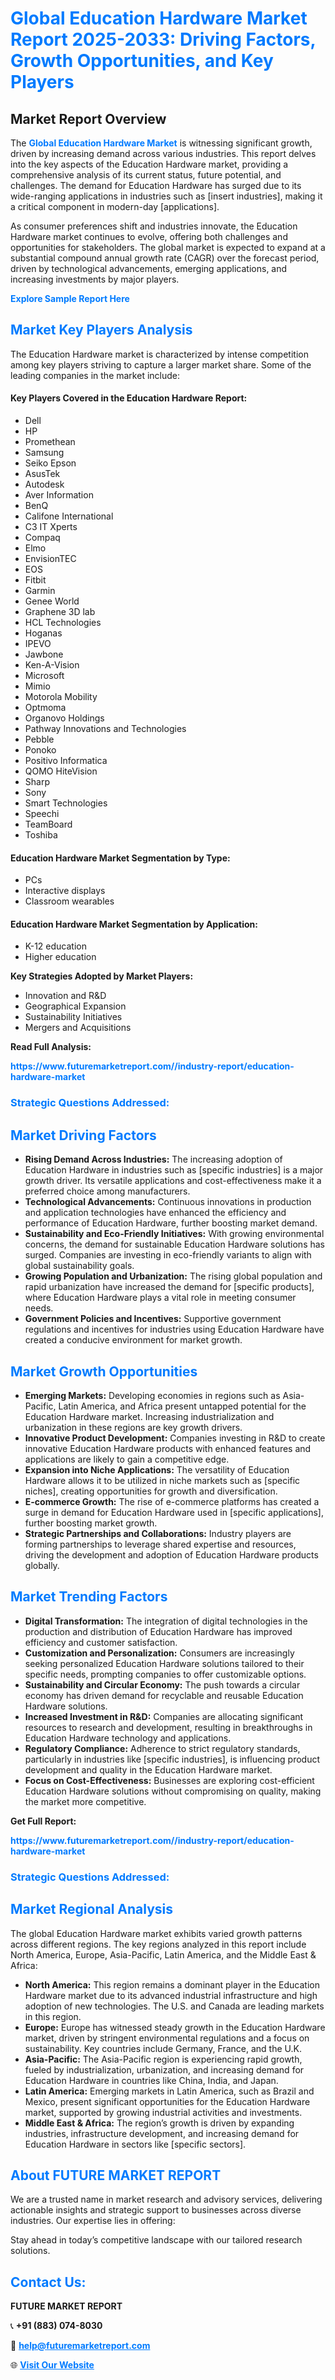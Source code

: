 <h1 style="color: #007BFF;">Global Education Hardware Market Report 2025-2033: Driving Factors, Growth Opportunities, and Key Players</h1>

<section id="overview">
<h2>Market Report Overview</h2>
<p>The <a href="https://www.futuremarketreport.com//industry-report/education-hardware-market" style="color: #007BFF; text-decoration: none;"><strong>Global Education Hardware Market</strong></a> is witnessing significant growth, driven by increasing demand across various industries. This report delves into the key aspects of the Education Hardware market, providing a comprehensive analysis of its current status, future potential, and challenges. The demand for Education Hardware has surged due to its wide-ranging applications in industries such as [insert industries], making it a critical component in modern-day [applications].</p>
<p>As consumer preferences shift and industries innovate, the Education Hardware market continues to evolve, offering both challenges and opportunities for stakeholders. The global market is expected to expand at a substantial compound annual growth rate (CAGR) over the forecast period, driven by technological advancements, emerging applications, and increasing investments by major players.</p>
</section>

<section id="overview">
<p><a href="https://www.futuremarketreport.com//request-sample/reportId=56880" style="color: #007BFF; text-decoration: none;"><strong>Explore Sample Report Here</strong></a></p>
</section>

<section id="key-players">
<h2 style="color: #007BFF;">Market Key Players Analysis</h2>
<p>The Education Hardware market is characterized by intense competition among key players striving to capture a larger market share. Some of the leading companies in the market include:</p>
<h4>Key Players Covered in the Education Hardware Report:</h4>
<ul><li>Dell</li><li>HP</li><li>Promethean</li><li>Samsung</li><li>Seiko Epson</li><li>AsusTek</li><li>Autodesk</li><li>Aver Information</li><li>BenQ</li><li>Califone International</li><li>C3 IT Xperts</li><li>Compaq</li><li>Elmo</li><li>EnvisionTEC</li><li>EOS</li><li>Fitbit</li><li>Garmin</li><li>Genee World</li><li>Graphene 3D lab</li><li>HCL Technologies</li><li>Hoganas</li><li>IPEVO</li><li>Jawbone</li><li>Ken-A-Vision</li><li>Microsoft</li><li>Mimio</li><li>Motorola Mobility</li><li>Optmoma</li><li>Organovo Holdings</li><li>Pathway Innovations and Technologies</li><li>Pebble</li><li>Ponoko</li><li>Positivo Informatica</li><li>QOMO HiteVision</li><li>Sharp</li><li>Sony</li><li>Smart Technologies</li><li>Speechi</li><li>TeamBoard</li><li>Toshiba</li></ul>
<h4>Education Hardware Market Segmentation by Type:</h4>
<ul><li>PCs</li><li>Interactive displays</li><li>Classroom wearables</li></ul>

<h4>Education Hardware Market Segmentation by Application:</h4>
<ul><li>K-12 education</li><li>Higher education</li></ul>
<p><strong>Key Strategies Adopted by Market Players:</strong></p>
<ul>
<li>Innovation and R&D</li>
<li>Geographical Expansion</li>
<li>Sustainability Initiatives</li>
<li>Mergers and Acquisitions</li>
</ul>
</section>

<section>
<p><strong>Read Full Analysis: </strong></p><a href="https://www.futuremarketreport.com//industry-report/education-hardware-market" style="color: #007BFF; text-decoration: none;"><strong>https://www.futuremarketreport.com//industry-report/education-hardware-market</strong></a>
<h3 style="color: #007BFF;">Strategic Questions Addressed:</h3>
</section>

<section id="driving-factors">
<h2 style="color: #007BFF;">Market Driving Factors</h2>
<ul>
<li><strong>Rising Demand Across Industries:</strong> The increasing adoption of Education Hardware in industries such as [specific industries] is a major growth driver. Its versatile applications and cost-effectiveness make it a preferred choice among manufacturers.</li>
<li><strong>Technological Advancements:</strong> Continuous innovations in production and application technologies have enhanced the efficiency and performance of Education Hardware, further boosting market demand.</li>
<li><strong>Sustainability and Eco-Friendly Initiatives:</strong> With growing environmental concerns, the demand for sustainable Education Hardware solutions has surged. Companies are investing in eco-friendly variants to align with global sustainability goals.</li>
<li><strong>Growing Population and Urbanization:</strong> The rising global population and rapid urbanization have increased the demand for [specific products], where Education Hardware plays a vital role in meeting consumer needs.</li>
<li><strong>Government Policies and Incentives:</strong> Supportive government regulations and incentives for industries using Education Hardware have created a conducive environment for market growth.</li>
</ul>
</section>

<section id="growth-opportunities">
<h2 style="color: #007BFF;">Market Growth Opportunities</h2>
<ul>
<li><strong>Emerging Markets:</strong> Developing economies in regions such as Asia-Pacific, Latin America, and Africa present untapped potential for the Education Hardware market. Increasing industrialization and urbanization in these regions are key growth drivers.</li>
<li><strong>Innovative Product Development:</strong> Companies investing in R&D to create innovative Education Hardware products with enhanced features and applications are likely to gain a competitive edge.</li>
<li><strong>Expansion into Niche Applications:</strong> The versatility of Education Hardware allows it to be utilized in niche markets such as [specific niches], creating opportunities for growth and diversification.</li>
<li><strong>E-commerce Growth:</strong> The rise of e-commerce platforms has created a surge in demand for Education Hardware used in [specific applications], further boosting market growth.</li>
<li><strong>Strategic Partnerships and Collaborations:</strong> Industry players are forming partnerships to leverage shared expertise and resources, driving the development and adoption of Education Hardware products globally.</li>
</ul>
</section>

<section id="trending-factors">
<h2 style="color: #007BFF;">Market Trending Factors</h2>
<ul>
<li><strong>Digital Transformation:</strong> The integration of digital technologies in the production and distribution of Education Hardware has improved efficiency and customer satisfaction.</li>
<li><strong>Customization and Personalization:</strong> Consumers are increasingly seeking personalized Education Hardware solutions tailored to their specific needs, prompting companies to offer customizable options.</li>
<li><strong>Sustainability and Circular Economy:</strong> The push towards a circular economy has driven demand for recyclable and reusable Education Hardware solutions.</li>
<li><strong>Increased Investment in R&D:</strong> Companies are allocating significant resources to research and development, resulting in breakthroughs in Education Hardware technology and applications.</li>
<li><strong>Regulatory Compliance:</strong> Adherence to strict regulatory standards, particularly in industries like [specific industries], is influencing product development and quality in the Education Hardware market.</li>
<li><strong>Focus on Cost-Effectiveness:</strong> Businesses are exploring cost-efficient Education Hardware solutions without compromising on quality, making the market more competitive.</li>
</ul>
</section>

<section>
<p><strong>Get Full Report: </strong></p><a href="https://www.futuremarketreport.com//industry-report/education-hardware-market" style="color: #007BFF; text-decoration: none;"><strong>https://www.futuremarketreport.com//industry-report/education-hardware-market</strong></a>
<h3 style="color: #007BFF;">Strategic Questions Addressed:</h3>
</section>


<section id="regional-analysis">
<h2 style="color: #007BFF;">Market Regional Analysis</h2>
<p>The global Education Hardware market exhibits varied growth patterns across different regions. The key regions analyzed in this report include North America, Europe, Asia-Pacific, Latin America, and the Middle East & Africa:</p>
<ul>
<li><strong>North America:</strong> This region remains a dominant player in the Education Hardware market due to its advanced industrial infrastructure and high adoption of new technologies. The U.S. and Canada are leading markets in this region.</li>
<li><strong>Europe:</strong> Europe has witnessed steady growth in the Education Hardware market, driven by stringent environmental regulations and a focus on sustainability. Key countries include Germany, France, and the U.K.</li>
<li><strong>Asia-Pacific:</strong> The Asia-Pacific region is experiencing rapid growth, fueled by industrialization, urbanization, and increasing demand for Education Hardware in countries like China, India, and Japan.</li>
<li><strong>Latin America:</strong> Emerging markets in Latin America, such as Brazil and Mexico, present significant opportunities for the Education Hardware market, supported by growing industrial activities and investments.</li>
<li><strong>Middle East & Africa:</strong> The region’s growth is driven by expanding industries, infrastructure development, and increasing demand for Education Hardware in sectors like [specific sectors].</li>
</ul>
</section>

<footer>
<h2 style="color: #007BFF;">About FUTURE MARKET REPORT</h2>
<p>We are a trusted name in market research and advisory services, delivering actionable insights and strategic support to businesses across diverse industries. Our expertise lies in offering:</p>

<p>Stay ahead in today’s competitive landscape with our tailored research solutions.</p>

<h2 style="color: #007BFF;">Contact Us:</h2>
<p><strong>FUTURE MARKET REPORT</strong></p>
<p>📞 <strong>+91 (883) 074-8030</strong></p>
<p>📧 <strong><a href="mailto:help@futuremarketreport.com" style="color: #007BFF;">help@futuremarketreport.com</a></strong></p>
<p>🌐 <strong><a href="https://www.futuremarketreport.com/" style="color: #007BFF;">Visit Our Website</a></strong></p>
</footer>